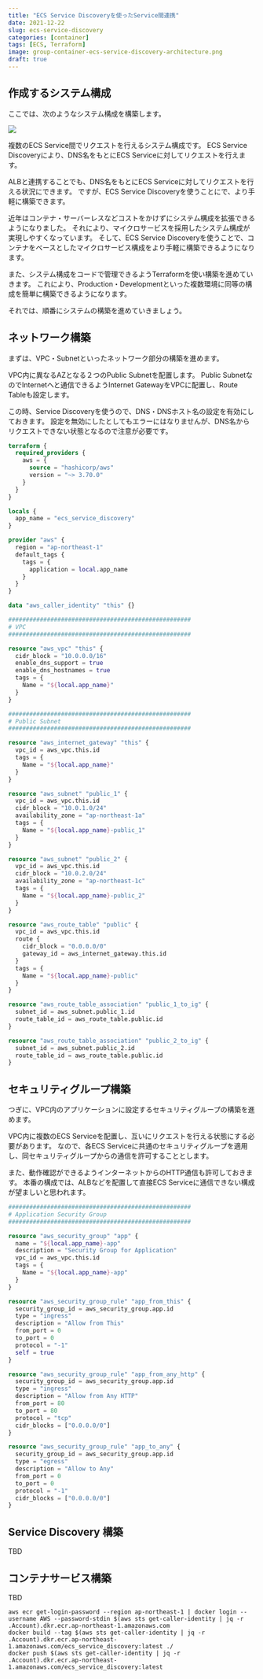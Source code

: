 ```yaml
---
title: "ECS Service Discoveryを使ったService間連携"
date: 2021-12-22
slug: ecs-service-discovery
categories: [container]
tags: [ECS, Terraform]
image: group-container-ecs-service-discovery-architecture.png
draft: true
---
```


## 作成するシステム構成

ここでは、次のようなシステム構成を構築します。

![](group-container-ecs-service-discovery-architecture.png)


複数のECS Service間でリクエストを行えるシステム構成です。
ECS Service Discoveryにより、DNS名をもとにECS Serviceに対してリクエストを行えます。

ALBと連携することでも、DNS名をもとにECS Serviceに対してリクエストを行える状況にできます。
ですが、ECS Service Discoveryを使うことにで、より手軽に構築できます。

近年はコンテナ・サーバーレスなどコストをかけずにシステム構成を拡張できるようになりました。
それにより、マイクロサービスを採用したシステム構成が実現しやすくなっています。
そして、ECS Service Discoveryを使うことで、コンテナをベースとしたマイクロサービス構成をより手軽に構築できるようになります。

また、システム構成をコードで管理できるようTerraformを使い構築を進めていきます。
これにより、Production・Developmentといった複数環境に同等の構成を簡単に構築できるようになります。

それでは、順番にシステムの構築を進めていきましょう。


## ネットワーク構築

まずは、VPC・Subnetといったネットワーク部分の構築を進めます。

VPC内に異なるAZとなる２つのPublic Subnetを配置します。
Public SubnetなのでInternetへと通信できるようInternet GatewayをVPCに配置し、Route Tableも設定します。

この時、Service Discoveryを使うので、DNS・DNSホスト名の設定を有効にしておきます。
設定を無効にしたとしてもエラーにはなりませんが、DNS名からリクエストできない状態となるので注意が必要です。

```tf
terraform {
  required_providers {
    aws = {
      source = "hashicorp/aws"
      version = "~> 3.70.0"
    }
  }
}

locals {
  app_name = "ecs_service_discovery"
}

provider "aws" {
  region = "ap-northeast-1"
  default_tags {
    tags = {
      application = local.app_name
    }
  }
}

data "aws_caller_identity" "this" {}

####################################################
# VPC
####################################################

resource "aws_vpc" "this" {
  cidr_block = "10.0.0.0/16"
  enable_dns_support = true
  enable_dns_hostnames = true
  tags = {
    Name = "${local.app_name}"
  }
}

####################################################
# Public Subnet
####################################################

resource "aws_internet_gateway" "this" {
  vpc_id = aws_vpc.this.id
  tags = {
    Name = "${local.app_name}"
  }
}

resource "aws_subnet" "public_1" {
  vpc_id = aws_vpc.this.id
  cidr_block = "10.0.1.0/24"
  availability_zone = "ap-northeast-1a"
  tags = {
    Name = "${local.app_name}-public_1"
  }
}

resource "aws_subnet" "public_2" {
  vpc_id = aws_vpc.this.id
  cidr_block = "10.0.2.0/24"
  availability_zone = "ap-northeast-1c"
  tags = {
    Name = "${local.app_name}-public_2"
  }
}

resource "aws_route_table" "public" {
  vpc_id = aws_vpc.this.id
  route {
    cidr_block = "0.0.0.0/0"
    gateway_id = aws_internet_gateway.this.id
  }
  tags = {
    Name = "${local.app_name}-public"
  }
}

resource "aws_route_table_association" "public_1_to_ig" {
  subnet_id = aws_subnet.public_1.id
  route_table_id = aws_route_table.public.id
}

resource "aws_route_table_association" "public_2_to_ig" {
  subnet_id = aws_subnet.public_2.id
  route_table_id = aws_route_table.public.id
}
```


## セキュリティグループ構築

つぎに、VPC内のアプリケーションに設定するセキュリティグループの構築を進めます。

VPC内に複数のECS Serviceを配置し、互いにリクエストを行える状態にする必要があります。
なので、各ECS Serviceに共通のセキュリティグループを適用し、同セキュリティグループからの通信を許可することとします。

また、動作確認ができるようインターネットからのHTTP通信も許可しておきます。
本番の構成では、ALBなどを配置して直接ECS Serviceに通信できない構成が望ましいと思われます。

```tf
####################################################
# Application Security Group
####################################################

resource "aws_security_group" "app" {
  name = "${local.app_name}-app"
  description = "Security Group for Application"
  vpc_id = aws_vpc.this.id
  tags = {
    Name = "${local.app_name}-app"
  }
}

resource "aws_security_group_rule" "app_from_this" {
  security_group_id = aws_security_group.app.id
  type = "ingress"
  description = "Allow from This"
  from_port = 0
  to_port = 0
  protocol = "-1"
  self = true
}

resource "aws_security_group_rule" "app_from_any_http" {
  security_group_id = aws_security_group.app.id
  type = "ingress"
  description = "Allow from Any HTTP"
  from_port = 80
  to_port = 80
  protocol = "tcp"
  cidr_blocks = ["0.0.0.0/0"]
}

resource "aws_security_group_rule" "app_to_any" {
  security_group_id = aws_security_group.app.id
  type = "egress"
  description = "Allow to Any"
  from_port = 0
  to_port = 0
  protocol = "-1"
  cidr_blocks = ["0.0.0.0/0"]
}
```

## Service Discovery 構築

TBD


## コンテナサービス構築

TBD



```
aws ecr get-login-password --region ap-northeast-1 | docker login --username AWS --password-stdin $(aws sts get-caller-identity | jq -r .Account).dkr.ecr.ap-northeast-1.amazonaws.com
docker build --tag $(aws sts get-caller-identity | jq -r .Account).dkr.ecr.ap-northeast-1.amazonaws.com/ecs_service_discovery:latest ./
docker push $(aws sts get-caller-identity | jq -r .Account).dkr.ecr.ap-northeast-1.amazonaws.com/ecs_service_discovery:latest
```